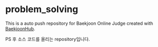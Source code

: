 # problem_solving
This is a auto push repository for Baekjoon Online Judge created with [BaekjoonHub](https://github.com/BaekjoonHub/BaekjoonHub).

PS 후 소스 코드를 올리는 repository입니다.
